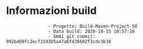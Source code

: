 # Informazioni build

                    - Progetto: Build-Maven-Project-58
                    - Data build: 2020-10-15 10:57:16
                    - SHA1 git commit: 992b409fc2ecf15d3b5a47a6fd36602f3cdc3b38